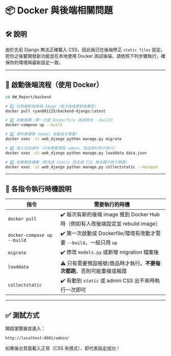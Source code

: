 # 📦 Docker 與後端相關問題

## 🛠️ 說明

由於先前 Django 無法正確載入 CSS，因此我已在後端修正 `static files` 設定。若你之後要開發新功能並在本地使用 Docker 測試後端，請依照下列步驟執行，確保你的環境與最新設定一致。

---

## 🚀 啟動後端流程（使用 Docker）

```bash
cd HW_Report/backend

# 1️⃣ 拉取最新版後端 Image（每次後端更新後要跑）
docker pull ryan881225/backend-django:latest

# 2️⃣ 啟動服務（第一次或 Dockerfile 改過時加 --build）
docker-compose up --build

# 3️⃣ 資料庫遷移（model 改動後才需要）
docker exec -it web_django python manage.py migrate

# 4️⃣ 匯入初始資料（只有需要預設 admin、商品資料時才執行）
docker exec -it web_django python manage.py loaddata data.json

# 5️⃣ 收集靜態檔案（修改過 static 設定或 CSS 無法顯示時才需要）
docker exec -it web_django python manage.py collectstatic --noinput
```

---

## 📌 各指令執行時機說明

| 指令                          | 需要執行的時機                                                    |
| --------------------------- | ---------------------------------------------------------- |
| `docker pull`               | ✔️ 每次有新的後端 image 推到 Docker Hub 時（例如有人改後端設定並 rebuild image） |
| `docker-compose up --build` | ✔️ 第一次啟動或 Dockerfile/環境有改動才需要 `--build`，一般只用 `up`          |
| `migrate`                   | ✔️ 修改 `models.py` 或新增 migration 檔案後                        |
| `loaddata`                  | ⚠️ 只有需要預設帳號/商品時才執行。**不要每次都跑**，否則可能重複或報錯                    |
| `collectstatic`             | ✔️ 有動到 `static` 或 admin CSS 出不來時執行一次即可                     |

---

## ✅ 測試方式

開啟瀏覽器並進入：

```
http://localhost:8001/admin/
```

如果後台頁面載入正常（CSS 有樣式），即代表設定成功！

